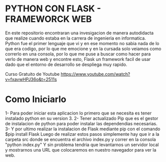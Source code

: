 # PYTHON CON FLASK - FRAMEWORCK WEB

En este repositorio encontraran una invesigacion de manera autodidacta que realize cuando estaba en la carrera de ingenieria en informatica.
Python fue el primer lenguaje que vi y en ese momento no sabia nada de lo que era codigo, por lo que me emocione y en la cursada solo veiamos
como correrlo en una consola, por lo que me puse a buscar como hacer para verlo de manera web y encontre esto, Flask un framework facil de usar
dado que el entorno de desarrollo se despliega muy rapido.

Curso Gratuito de Youtube https://www.youtube.com/watch?v=fxavwHPJ36o&t=2511s

# Como Iniciarlo
1- Para poder iniciar esta aplicacion lo primero que se necesita es tener instalado python en su version 3.
2- Tener actualizado Pip que es el gestor de instalacion de python para poder instalar las dependendias necesarias.
3- Y por ultimo realizar la instalacion de Flask mediante pip con el comando  $pip install Flask 
Luego de realizar estos pasos simplemente hay que ir a la carpeta src donde se encuentra el archivo index.py y correr en la consola "python index.py"
Y sin problema tendria que levantarnos un servidor local y mostrarnos una URL que colocaremos en nuestro navegador para ver la web.



